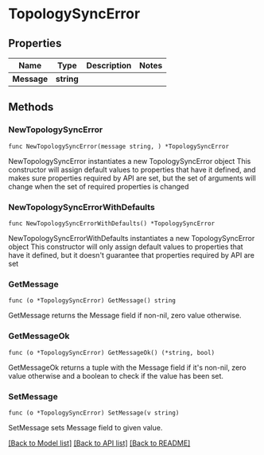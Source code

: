 # TopologySyncError

## Properties

Name | Type | Description | Notes
------------ | ------------- | ------------- | -------------
**Message** | **string** |  | 

## Methods

### NewTopologySyncError

`func NewTopologySyncError(message string, ) *TopologySyncError`

NewTopologySyncError instantiates a new TopologySyncError object
This constructor will assign default values to properties that have it defined,
and makes sure properties required by API are set, but the set of arguments
will change when the set of required properties is changed

### NewTopologySyncErrorWithDefaults

`func NewTopologySyncErrorWithDefaults() *TopologySyncError`

NewTopologySyncErrorWithDefaults instantiates a new TopologySyncError object
This constructor will only assign default values to properties that have it defined,
but it doesn't guarantee that properties required by API are set

### GetMessage

`func (o *TopologySyncError) GetMessage() string`

GetMessage returns the Message field if non-nil, zero value otherwise.

### GetMessageOk

`func (o *TopologySyncError) GetMessageOk() (*string, bool)`

GetMessageOk returns a tuple with the Message field if it's non-nil, zero value otherwise
and a boolean to check if the value has been set.

### SetMessage

`func (o *TopologySyncError) SetMessage(v string)`

SetMessage sets Message field to given value.



[[Back to Model list]](../README.md#documentation-for-models) [[Back to API list]](../README.md#documentation-for-api-endpoints) [[Back to README]](../README.md)



